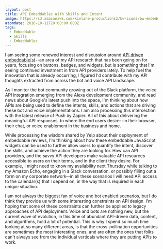 ```yaml
---
layout: post
title: API Embeddables With Skills and Intent
image: https://s3.amazonaws.com/kinlane-productions2/bw-icons/bw-embeddable.png
atomdate: 2016-10-11T20:00:00.000Z
tags:
  - Embeddable
  - Skills
  - Embeddables
---
```

I am seeing some renewed interest and discussion around [API driven embeddable(s)](http://embeddable.apievangelist.com)\--an area of my API research that has been going on for years, focusing on buttons, badges, and widgets, but is something that I'm seeing continued investment in from API providers lately. To help fuel the innovation that is already occurring, I figured I'd contribute with my API thoughts extracted from across the bot and voice API landscape.

As I monitor the bot community growing out of the Slack platform, the voice API integration emerging from the Alexa development community, and read news about Google's latest push into the space, I'm thinking about how APIs are being used to define the intents, skills, and actions that are driving these bot and voice implementations. I am also processing this intersection with the latest release of Push by Zapier. All of this about delivering the meaningful API responses, to where the end users desire--in their browser, their chat, or voice enablement in the business and home.

While processing the wisdom shared by Yelp about their deployment of embeddable reviews, I'm thinking about how these embeddable JavaScript widgets can be used to further allow users to quantify the intent, discover the skills, and achieve the action they are looking for. How can API providers, and the savvy API developers make valuable API resources accessible to users on their terms, and in the client they desire. For example, I might need to know my availability next Thursday while talking to my Amazon Echo, engaging in a Slack conversation, or possibly filling out a form on my corporate network--in all these scenarios I will need API access to the calendar(s) that I depend on, in the way that is required in each unique situation.

I am not always the biggest fan of voice and bot enabled scenarios, but I do think they provide us with some interesting constraints on API design. I'm hoping that some of these constraints can further be applied to legacy approaches of API deployment. Voice and bots are nothing new, but the current wave of evolution, in this time of abundant API-driven data, content, and algorithms, hold a lot of potential. This is why I spend so much time looking at so many different areas, is that the cross-pollination opportunities are sometimes the most interesting ones, and are often the ones that folks can't always see from the individual verticals where they are putting APIs to work.